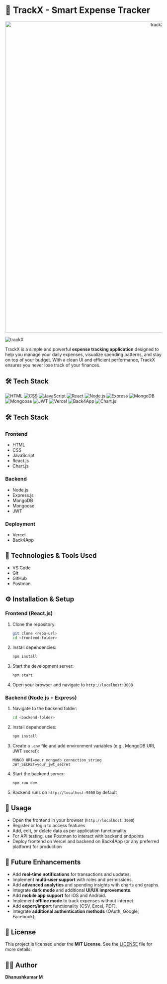 # 🧾 TrackX - Smart Expense Tracker

<p align="center">
  <img src="screenshots/trackX_logo.png" alt="trackX Logo" width="1000"/>
</p> 

![trackX](https://img.shields.io/badge/trackX-ACTIVE-leafgreen?style=for-the-badge)

TrackX is a simple and powerful **expense tracking application** designed to help you manage your daily expenses, visualize spending patterns, and stay on top of your budget. With a clean UI and efficient performance, TrackX ensures you never lose track of your finances.


## 🛠️ Tech Stack

![HTML](https://img.shields.io/badge/HTML-HTML-orange?style=for-the-badge&logo=html5&logoColor=orange) 
![CSS](https://img.shields.io/badge/CSS-CSS-blue?style=for-the-badge&logo=css3&logoColor=white) 
![JavaScript](https://img.shields.io/badge/JavaScript-JS-yellow?style=for-the-badge&logo=javascript&logoColor=yellow) 
![React](https://img.shields.io/badge/React-React-blue?style=for-the-badge&logo=react&logoColor=blue) 
![Node.js](https://img.shields.io/badge/Node.js-Node-green?style=for-the-badge&logo=node.js&logoColor=green) 
![Express](https://img.shields.io/badge/Express-Express-000000?style=for-the-badge&logo=express&logoColor=yellow) 
![MongoDB](https://img.shields.io/badge/MongoDB-Database-47A248?style=for-the-badge&logo=mongodb&logoColor=leafgreen) 
![Mongoose](https://img.shields.io/badge/Mongoose-ODM-880000?style=for-the-badge&logo=mongoose&logoColor=green) 
![JWT](https://img.shields.io/badge/JWT-Authentication-000000?style=for-the-badge&logo=JSON-web-tokens&logoColor=pink) 
![Vercel](https://img.shields.io/badge/Vercel-Deployment-000000?style=for-the-badge&logo=vercel&logoColor=black) 
![Back4App](https://img.shields.io/badge/Back4App-Backend-1E90FF?style=for-the-badge&logo=back4app&logoColor=white) 
![Chart.js](https://img.shields.io/badge/Chart.js-Data_Visualization-FF6384?style=for-the-badge&logo=chart.js&logoColor=red)


## 🛠 Tech Stack

### Frontend
- HTML
- CSS
- JavaScript
- React.js
- Chart.js

### Backend
- Node.js
- Express.js
- MongoDB
- Mongoose
- JWT

### Deployment
- Vercel
- Back4App

## 🧰 Technologies & Tools Used

- VS Code
- Git
- GitHub
- Postman

## ⚙️ Installation & Setup

### Frontend (React.js)
1. Clone the repository:
   ```bash
   git clone <repo-url>
   cd <frontend-folder>
   ```

2. Install dependencies:
   ```bash
   npm install
   ```

3. Start the development server:
   ```bash
   npm start
   ```

4. Open your browser and navigate to `http://localhost:3000`

### Backend (Node.js + Express)
1. Navigate to the backend folder:
   ```bash
   cd <backend-folder>
   ```

2. Install dependencies:
   ```bash
   npm install
   ```

3. Create a `.env` file and add environment variables (e.g., MongoDB URI, JWT secret):
   ```env
   MONGO_URI=your_mongodb_connection_string
   JWT_SECRET=your_jwt_secret
   
   ```

4. Start the backend server:
   ```bash
   npm run dev
   ```

5. Backend runs on `http://localhost:5000` by default

## 🚀 Usage

* Open the frontend in your browser (`http://localhost:3000`)
* Register or login to access features
* Add, edit, or delete data as per application functionality
* For API testing, use Postman to interact with backend endpoints
* Deploy frontend on Vercel and backend on Back4App (or any preferred platform) for production

## 🔮 Future Enhancements

- Add **real-time notifications** for transactions and updates.
- Implement **multi-user support** with roles and permissions.
- Add **advanced analytics** and spending insights with charts and graphs.
- Integrate **dark mode** and additional **UI/UX improvements**.
- Add **mobile app support** for iOS and Android.
- Implement **offline mode** to track expenses without internet.
- Add **export/import** functionality (CSV, Excel, PDF).
- Integrate **additional authentication methods** (OAuth, Google, Facebook).


## 📜 License

This project is licensed under the **MIT License**.
See the [LICENSE](./LICENSE) file for more details.


## 👨‍💻 Author

**Dhanushkumar M**

